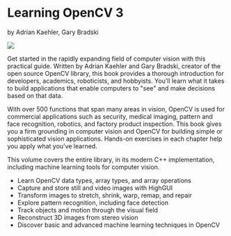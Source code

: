 # Learning OpenCV 3 #
by Adrian Kaehler, Gary Bradski

<p>
    <a href="https://www.oreilly.com/library/view/learning-opencv-3/9781491937983/">
        <img src="https://learning.oreilly.com/library/cover/9781491937983/250w/">
    </a>
</p>

Get started in the rapidly expanding field of computer vision with this practical guide. Written by Adrian Kaehler and Gary Bradski, creator of the open source OpenCV library, this book provides a thorough introduction for developers, academics, roboticists, and hobbyists. You’ll learn what it takes to build applications that enable computers to "see" and make decisions based on that data.

With over 500 functions that span many areas in vision, OpenCV is used for commercial applications such as security, medical imaging, pattern and face recognition, robotics, and factory product inspection. This book gives you a firm grounding in computer vision and OpenCV for building simple or sophisticated vision applications. Hands-on exercises in each chapter help you apply what you’ve learned.

This volume covers the entire library, in its modern C++ implementation, including machine learning tools for computer vision.

 - Learn OpenCV data types, array types, and array operations
 - Capture and store still and video images with HighGUI
 - Transform images to stretch, shrink, warp, remap, and repair
 - Explore pattern recognition, including face detection
 - Track objects and motion through the visual field
 - Reconstruct 3D images from stereo vision
 - Discover basic and advanced machine learning techniques in OpenCV
